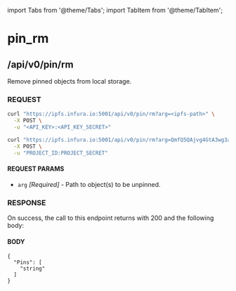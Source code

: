 import Tabs from '@theme/Tabs';
import TabItem from '@theme/TabItem';

# pin_rm

## /api/v0/pin/rm

Remove pinned objects from local storage.

### REQUEST

<Tabs>
  <TabItem value="Syntax" label="Syntax" default>

```bash
curl "https://ipfs.infura.io:5001/api/v0/pin/rm?arg=<ipfs-path>" \
  -X POST \
  -u "<API_KEY>:<API_KEY_SECRET>"
```

  </TabItem>
  <TabItem value="Example" label="Example" >

```bash
curl "https://ipfs.infura.io:5001/api/v0/pin/rm?arg=QmfQ5QAjvg4GtA3wg3adpnDJug8ktA1BxurVqBD8rtgVjM" \
  -X POST \
  -u "PROJECT_ID:PROJECT_SECRET"
```
  </TabItem>
</Tabs>

#### REQUEST PARAMS

- `arg` _\[Required]_ - Path to object(s) to be unpinned.

### RESPONSE

On success, the call to this endpoint returns with 200 and the following body:

#### BODY

```
{
  "Pins": [
    "string"
  ]
}
```
